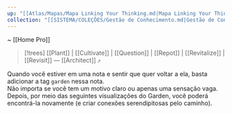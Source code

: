 ```yaml
---
up: "[[Atlas/Mapas/Mapa Linking Your Thinking.md|Mapa Linking Your Thinking]]"
collection: "[[SISTEMA/COLEÇÕES/Gestão de Conhecimento.md|Gestão de Conhecimento]]"
---
```

~ [[Home Pro]]  

> [!trees] [[Plant]] | [[Cultivate]] | [[Question]] | [[Repot]] | [[Revitalize]] | [[Revisit]] — [[Architect]] ⤴️  

Quando você estiver em uma nota e sentir que quer voltar a ela, basta adicionar a tag `garden` nessa nota.  
Não importa se você tem um motivo claro ou apenas uma sensação vaga.  
Depois, por meio das seguintes visualizações do Garden, você poderá encontrá-la novamente (e criar conexões serendipitosas pelo caminho).  

